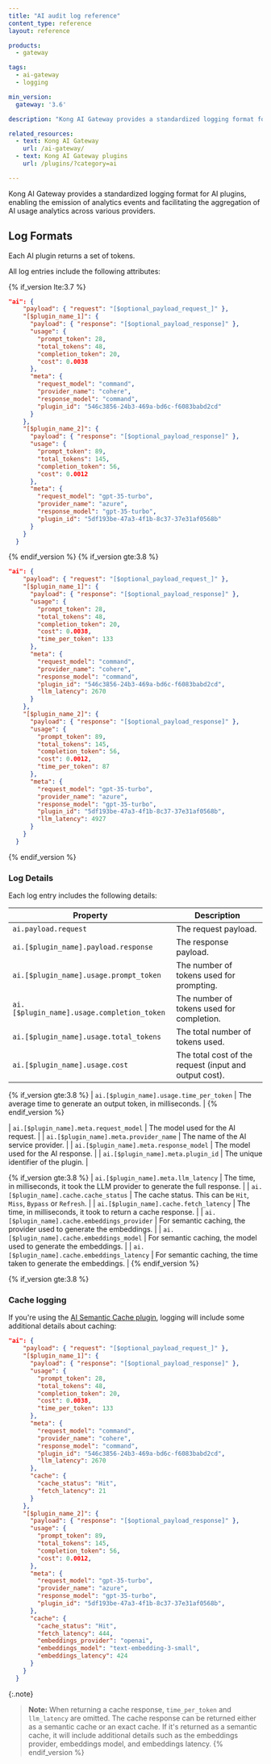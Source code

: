 ```yaml
---
title: "AI audit log reference"
content_type: reference
layout: reference

products:
  - gateway

tags:
  - ai-gateway
  - logging

min_version:
  gateway: '3.6'

description: "Kong AI Gateway provides a standardized logging format for AI plugins, enabling the emission of analytics events and facilitating the aggregation of AI usage analytics across various providers."

related_resources:
  - text: Kong AI Gateway
    url: /ai-gateway/
  - text: Kong AI Gateway plugins
    url: /plugins/?category=ai

---
```


Kong AI Gateway provides a standardized logging format for AI plugins, enabling the emission of analytics events and facilitating the aggregation of AI usage analytics across various providers.

## Log Formats

Each AI plugin returns a set of tokens. 

All log entries include the following attributes:

{% if_version lte:3.7 %}
```json
"ai": {
    "payload": { "request": "[$optional_payload_request_]" },
    "[$plugin_name_1]": {
      "payload": { "response": "[$optional_payload_response]" },
      "usage": {
        "prompt_token": 28,
        "total_tokens": 48,
        "completion_token": 20,
        "cost": 0.0038
      },
      "meta": {
        "request_model": "command",
        "provider_name": "cohere",
        "response_model": "command",
        "plugin_id": "546c3856-24b3-469a-bd6c-f6083babd2cd"
      }
    },
    "[$plugin_name_2]": {
      "payload": { "response": "[$optional_payload_response]" },
      "usage": {
        "prompt_token": 89,
        "total_tokens": 145,
        "completion_token": 56,
        "cost": 0.0012
      },
      "meta": {
        "request_model": "gpt-35-turbo",
        "provider_name": "azure",
        "response_model": "gpt-35-turbo",
        "plugin_id": "5df193be-47a3-4f1b-8c37-37e31af0568b"
      }
    }
  }
```
{% endif_version %}
{% if_version gte:3.8 %}
```json
"ai": {
    "payload": { "request": "[$optional_payload_request_]" },
    "[$plugin_name_1]": {
      "payload": { "response": "[$optional_payload_response]" },
      "usage": {
        "prompt_token": 28,
        "total_tokens": 48,
        "completion_token": 20,
        "cost": 0.0038,
        "time_per_token": 133
      },
      "meta": {
        "request_model": "command",
        "provider_name": "cohere",
        "response_model": "command",
        "plugin_id": "546c3856-24b3-469a-bd6c-f6083babd2cd",
        "llm_latency": 2670
      }
    },
    "[$plugin_name_2]": {
      "payload": { "response": "[$optional_payload_response]" },
      "usage": {
        "prompt_token": 89,
        "total_tokens": 145,
        "completion_token": 56,
        "cost": 0.0012,
        "time_per_token": 87
      },
      "meta": {
        "request_model": "gpt-35-turbo",
        "provider_name": "azure",
        "response_model": "gpt-35-turbo",
        "plugin_id": "5df193be-47a3-4f1b-8c37-37e31af0568b",
        "llm_latency": 4927
      }
    }
  }
```
{% endif_version %}

### Log Details

Each log entry includes the following details:

<!--vale off-->

| Property | Description |
| --------- | ------------- |
| `ai.payload.request` | The request payload. |
| `ai.[$plugin_name].payload.response` | The response payload. |
| `ai.[$plugin_name].usage.prompt_token` | The number of tokens used for prompting. |
| `ai.[$plugin_name].usage.completion_token` | The number of tokens used for completion. |
| `ai.[$plugin_name].usage.total_tokens` | The total number of tokens used. |
| `ai.[$plugin_name].usage.cost` | The total cost of the request (input and output cost). |

{% if_version gte:3.8 %}
| `ai.[$plugin_name].usage.time_per_token` | The average time to generate an output token, in milliseconds. |
{% endif_version %}

| `ai.[$plugin_name].meta.request_model` | The model used for the AI request. |
| `ai.[$plugin_name].meta.provider_name` | The name of the AI service provider. |
| `ai.[$plugin_name].meta.response_model` | The model used for the AI response. |
| `ai.[$plugin_name].meta.plugin_id` | The unique identifier of the plugin. |

{% if_version gte:3.8 %}
| `ai.[$plugin_name].meta.llm_latency` | The time, in milliseconds, it took the LLM provider to generate the full response. |
| `ai.[$plugin_name].cache.cache_status` | The cache status. This can be `Hit`, `Miss`, `Bypass` or `Refresh`. |
| `ai.[$plugin_name].cache.fetch_latency` | The time, in milliseconds, it took to return a cache response. |
| `ai.[$plugin_name].cache.embeddings_provider` | For semantic caching, the provider used to generate the embeddings. |
| `ai.[$plugin_name].cache.embeddings_model` | For semantic caching, the model used to generate the embeddings. |
| `ai.[$plugin_name].cache.embeddings_latency` | For semantic caching, the time taken to generate the embeddings. |
{% endif_version %}

<!--vale on-->

{% if_version gte:3.8 %}
### Cache logging

If you're using the [AI Semantic Cache plugin](/plugins/ai-semantic-cache), logging will include some additional details about caching:

```json
"ai": {
    "payload": { "request": "[$optional_payload_request_]" },
    "[$plugin_name_1]": {
      "payload": { "response": "[$optional_payload_response]" },
      "usage": {
        "prompt_token": 28,
        "total_tokens": 48,
        "completion_token": 20,
        "cost": 0.0038,
        "time_per_token": 133
      },
      "meta": {
        "request_model": "command",
        "provider_name": "cohere",
        "response_model": "command",
        "plugin_id": "546c3856-24b3-469a-bd6c-f6083babd2cd",
        "llm_latency": 2670
      },
      "cache": {
        "cache_status": "Hit",
        "fetch_latency": 21
      }
    },
    "[$plugin_name_2]": {
      "payload": { "response": "[$optional_payload_response]" },
      "usage": {
        "prompt_token": 89,
        "total_tokens": 145,
        "completion_token": 56,
        "cost": 0.0012,
      },
      "meta": {
        "request_model": "gpt-35-turbo",
        "provider_name": "azure",
        "response_model": "gpt-35-turbo",
        "plugin_id": "5df193be-47a3-4f1b-8c37-37e31af0568b",
      },
      "cache": {
        "cache_status": "Hit",
        "fetch_latency": 444,
        "embeddings_provider": "openai",
        "embeddings_model": "text-embedding-3-small",
        "embeddings_latency": 424
      }
    }
  }
```

{:.note}
> **Note:** 
> When returning a cache response, `time_per_token` and `llm_latency` are omitted.
> The cache response can be returned either as a semantic cache or an exact cache. If it's returned as a semantic cache, it will include additional details such as the embeddings provider, embeddings model, and embeddings latency.
{% endif_version %}

